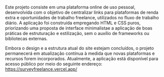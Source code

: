 Este projeto consiste em uma plataforma online de uso pessoal, desenvolvida com o objetivo de centralizar links para plataformas de renda extra e oportunidades de trabalho freelance, utilizados no fluxo de trabalho diário. A aplicação foi construída empregando HTML e CSS puros, priorizando uma proposta de interface minimalistae a aplicação de boas práticas de estruturação e estilização, sem o auxílio de frameworks ou bibliotecas externas.

Embora o design e a estrutura atual do site estejam concluídos, o projeto permanecerá em atualização contínua à medida que novas plataformas e recursos forem incorporados. Atualmente, a aplicação está disponível para acesso público por meio do seguinte endereço: https://surveyfreelance.vercel.app/
